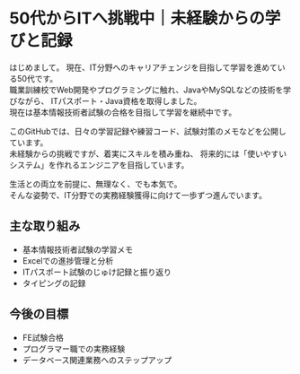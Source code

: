 # 50代からITへ挑戦中｜未経験からの学びと記録

はじめまして。
現在、IT分野へのキャリアチェンジを目指して学習を進めている50代です。  
職業訓練校でWeb開発やプログラミングに触れ、JavaやMySQLなどの技術を学びながら、
ITパスポート・Java資格を取得しました。  
現在は基本情報技術者試験の合格を目指して学習を継続中です。

このGitHubでは、日々の学習記録や練習コード、試験対策のメモなどを公開しています。  
未経験からの挑戦ですが、着実にスキルを積み重ね、
将来的には「使いやすいシステム」を作れるエンジニアを目指しています。

生活との両立を前提に、無理なく、でも本気で。  
そんな姿勢で、IT分野での実務経験獲得に向けて一歩ずつ進んでいます。

## 主な取り組み
- 基本情報技術者試験の学習メモ
- Excelでの進捗管理と分析
- ITパスポート試験のじゅけ記録と振り返り
- タイピングの記録

## 今後の目標
- FE試験合格
- プログラマー職での実務経験
- データベース関連業務へのステップアップ

<!--
**komatsugi/komatsugi** is a ✨ _special_ ✨ repository because its `README.md` (this file) appears on your GitHub profile.

Here are some ideas to get you started:

- 🔭 I’m currently working on ...
- 🌱 I’m currently learning ...
- 👯 I’m looking to collaborate on ...
- 🤔 I’m looking for help with ...
- 💬 Ask me about ...
- 📫 How to reach me: ...
- 😄 Pronouns: ...
- ⚡ Fun fact: ...
-->
